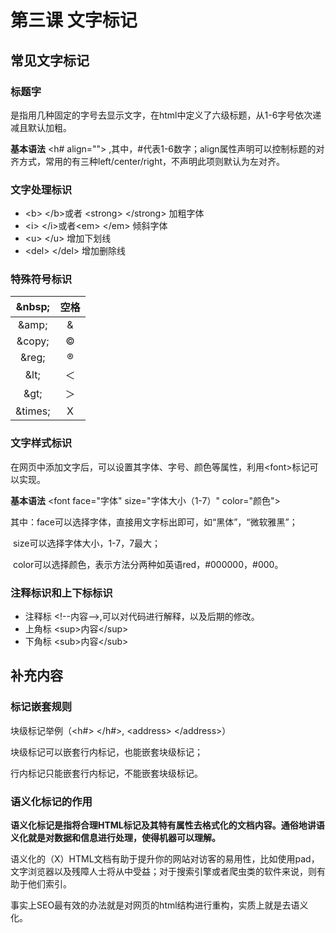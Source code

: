 # 第三课 文字标记

## 常见文字标记

### 标题字

是指用几种固定的字号去显示文字，在html中定义了六级标题，从1-6字号依次递减且默认加粗。

**基本语法**  <h# align=""> ,其中，#代表1-6数字；align属性声明可以控制标题的对齐方式，常用的有三种left/center/right，不声明此项则默认为左对齐。

### 文字处理标识

- \<b>    \</b>或者 \<strong>  \</strong>     加粗字体
- \<i>      \</i>或者\<em>   \</em>       倾斜字体
- \<u>     \</u>        增加下划线
- \<del>    \</del>    增加删除线

### 特殊符号标识

| \&nbsp;  | 空格 |
| :------: | :--: |
|  \&amp;  |  &   |
| \&copy;  |  ©   |
|  \&reg;  |  ®   |
|  \&lt;   |  ＜  |
|  \&gt;   |  ＞  |
| \&times; |  X   |

### 文字样式标识

在网页中添加文字后，可以设置其字体、字号、颜色等属性，利用\<font>标记可以实现。

**基本语法**  \<font face="字体" size="字体大小（1-7）" color="颜色">

​                  其中：face可以选择字体，直接用文字标出即可，如“黑体”，“微软雅黑”；

​                             size可以选择字体大小，1-7，7最大；

​                            color可以选择颜色，表示方法分两种如英语red，#000000，#000。

### 注释标识和上下标标识

- 注释标 \<!--内容-->,可以对代码进行解释，以及后期的修改。
- 上角标  \<sup>内容\</sup>
- 下角标  \<sub>内容\</sub>

## 补充内容

### 标记嵌套规则

块级标记举例（\<h#>    \</h#>,     \<address>    \</address>）

块级标记可以嵌套行内标记，也能嵌套块级标记；

行内标记只能嵌套行内标记，不能嵌套块级标记。

### **语义化标记的作用**

​        **语义化标记是指将合理HTML标记及其特有属性去格式化的文档内容。通俗地讲语义化就是对数据和信息进行处理，使得机器可以理解。**

​         语义化的（X）HTML文档有助于提升你的网站对访客的易用性，比如使用pad，文字浏览器以及残障人士将从中受益；对于搜索引擎或者爬虫类的软件来说，则有助于他们索引。

​        事实上SEO最有效的办法就是对网页的html结构进行重构，实质上就是去语义化。